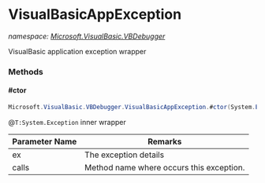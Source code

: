 ﻿# VisualBasicAppException
_namespace: <a href="#" onClick="load('/docs/Microsoft.VisualBasic.VBDebugger/index.md')">Microsoft.VisualBasic.VBDebugger</a>_

VisualBasic application exception wrapper



### Methods

#### #ctor
```csharp
Microsoft.VisualBasic.VBDebugger.VisualBasicAppException.#ctor(System.Exception,System.String)
```
@``T:System.Exception`` inner wrapper

|Parameter Name|Remarks|
|--------------|-------|
|ex|The exception details|
|calls|Method name where occurs this exception.|



